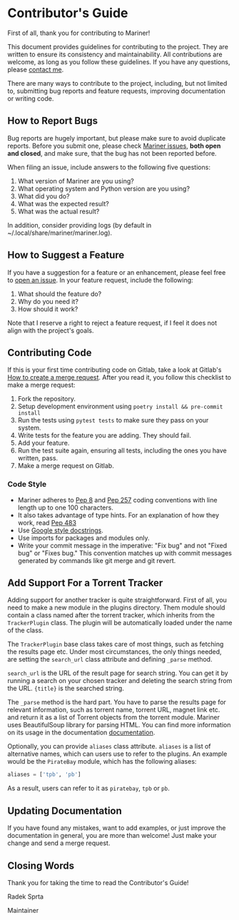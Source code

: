 # Contributor's Guide

First of all, thank you for contributing to Mariner!

This document provides guidelines for contributing to the project. They are written to ensure its consistency and maintainability. All contributions are welcome, as long as you follow these guidelines. If you have any questions, please [contact me](incoming+radek-sprta/mariner@gitlab.com).

There are many ways to contribute to the project, including, but not limited to, submitting bug reports and feature requests, improving documentation or writing code.

## How to Report Bugs

Bug reports are hugely important, but please make sure to avoid duplicate reports. Before you submit one, please check [Mariner issues](https://gitlab.com/radek-sprta/mariner/issues), **both open and closed**, and make sure, that the bug has not been reported before.

When filing an issue, include answers to the following five questions:

1. What version of Mariner are you using?
1. What operating system and Python version are you using?
1. What did you do?
1. What was the expected result?
1. What was the actual result?

In addition, consider providing logs (by default in ~/.local/share/mariner/mariner.log).

## How to Suggest a Feature

If you have a suggestion for a feature or an enhancement, please feel free to [open an issue](https://gitlab.com/radek-sprta/mariner/issues). In your feature request, include the following:

1. What should the feature do?
1. Why do you need it?
1. How should it work?

Note that I reserve a right to reject a feature request, if I feel it does not align with the project's goals.

## Contributing Code

If this is your first time contributing code on Gitlab, take a look at Gitlab's [How to create a merge request](https://docs.gitlab.com/ee/gitlab-basics/add-merge-request.html). After you read it, you follow this checklist to make a merge request:

1. Fork the repository.
1. Setup development environment using `poetry install && pre-commit install`
1. Run the tests using `pytest tests` to make sure they pass on your system.
1. Write tests for the feature you are adding. They should fail.
1. Add your feature.
1. Run the test suite again, ensuring all tests, including the ones you have written, pass.
1. Make a merge request on Gitlab.

### Code Style

- Mariner adheres to [Pep 8](https://www.python.org/dev/peps/pep-0008/) and [Pep 257](https://www.python.org/dev/peps/pep-0257/) coding conventions with line length up to one 100 characters.
- It also takes advantage of type hints. For an explanation of how they work, read [Pep 483](https://www.python.org/dev/peps/pep-0483/)
- Use [Google style docstrings](https://sphinxcontrib-napoleon.readthedocs.io/en/latest/example_google.html).
- Use imports for packages and modules only.
- Write your commit message in the imperative: "Fix bug" and not "Fixed bug" or "Fixes bug." This convention matches up with commit messages generated by commands like git merge and git revert.

## Add Support For a Torrent Tracker

Adding support for another tracker is quite straightforward. First of all, you need to make a new module in the plugins directory. Them module should contain a class named after the torrent tracker, which inherits from the `TrackerPlugin` class. The plugin will be automatically loaded under the name of the class.

The `TrackerPlugin` base class takes care of most things, such as fetching the results page etc. Under most circumstances, the only things needed, are setting the `search_url` class attribute and defining `_parse` method.

`search_url` is the URL of the result page for search string. You can get it by running a search on your chosen tracker and deleting the search string from the URL. `{title}` is the searched string.

The `_parse` method is the hard part. You have to parse the results page for relevant information, such as torrent name, torrent URL, magnet link etc. and return it as a list of Torrent objects from the torrent module. Mariner uses BeautifulSoup library for parsing HTML. You can find more information on its usage in the documentation [documentation](https://www.crummy.com/software/BeautifulSoup/bs4/doc/).

Optionally, you can provide `aliases` class attribute. `aliases` is a list of alternative names, which can users use to refer to the plugins. An example would be the `PirateBay` module, which has the following aliases:

```python
aliases = ['tpb', 'pb']
```

As a result, users can refer to it as `piratebay`, `tpb` or `pb`.

## Updating Documentation

If you have found any mistakes, want to add examples, or just improve the documentation in general, you are more than welcome! Just make your change and send a merge request.

## Closing Words

Thank you for taking the time to read the Contributor's Guide!

Radek Sprta

Maintainer

